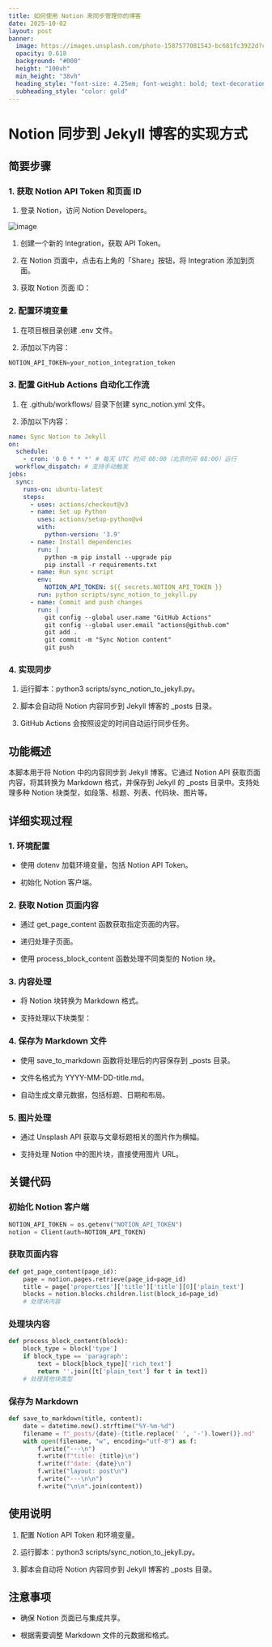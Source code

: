 ```yaml
---
title: 如何使用 Notion 来同步管理你的博客
date: 2025-10-02
layout: post
banner:
  image: https://images.unsplash.com/photo-1587577081543-bc681fc3922d?crop=entropy&cs=tinysrgb&fit=max&fm=jpg&ixid=M3w2OTIwMzJ8MHwxfHJhbmRvbXx8fHx8fHx8fDE3NTkzNzM4Nzh8&ixlib=rb-4.1.0&q=80&w=1080
  opacity: 0.618
  background: "#000"
  height: "100vh"
  min_height: "38vh"
  heading_style: "font-size: 4.25em; font-weight: bold; text-decoration: underline"
  subheading_style: "color: gold"
---
```


# Notion 同步到 Jekyll 博客的实现方式

## 简要步骤

### 1. 获取 Notion API Token 和页面 ID

1. 登录 Notion，访问 Notion Developers。

![image](https://prod-files-secure.s3.us-west-2.amazonaws.com/a7a0cc5a-89b9-4cda-8686-1fba0ca52f40/d19c1afe-dea5-4312-9333-786b0ba83054/image.png?X-Amz-Algorithm=AWS4-HMAC-SHA256&X-Amz-Content-Sha256=UNSIGNED-PAYLOAD&X-Amz-Credential=ASIAZI2LB4666QBPCANL%2F20251002%2Fus-west-2%2Fs3%2Faws4_request&X-Amz-Date=20251002T025758Z&X-Amz-Expires=3600&X-Amz-Security-Token=IQoJb3JpZ2luX2VjEIr%2F%2F%2F%2F%2F%2F%2F%2F%2F%2FwEaCXVzLXdlc3QtMiJGMEQCIFdBYf%2BFwCI5N4ZYJcGJeGG4F0UERyZhz6h5rRP91bfAAiA5iF4wZZL32UNN9SjCZFlb2Bdtr56KMSp5LLEXAlnuXCr%2FAwgjEAAaDDYzNzQyMzE4MzgwNSIMqkuv42BgFBWuISrXKtwDyBFVpjwvz4fPL6Z586qqjfEkZ9nQt0%2FTM73wtHMtE7k2qRv3iiGE67TpNnAP595imOlQZNlY4C%2BI5dMObkj9x%2Bqmm8ZWdhaIfxQ5gceclaIQZ9%2FlucJcWU7qJxDllU7V63a2z8mkpE3gCbNBiiivPdi57OwgI6ywgnr%2FBDicxVfoGg0Hg%2FJeJdv0rDINZEBdrxfY128C%2FjT1thP2YNeW3wQqeoIuQRq0hsZPtHnERlwSHRioNYN0sv0cYZ%2FXQK2oToPTdG8bzdEnIiGQTmA0tKG6aF8FuNWpAXrNwnEJuC9064plzfSuP%2FH2buX4OrH1qOnoGpj4kygTl%2FAVHFVxFhGRVFRM8BLWYphheX4cVgAw5ohjtf8Pon31WPyCXEbpgtrMfFxpGrphsXYVBHv9Ek6W0lZ9K6wJ8UG7UXqGqyg8Gft8HUnasO16%2FeW0x0LhS2MI4gEOpV%2FGV0owFIPVFb7MlXkBOe4yi2VuDQ45Hq6BWWvLo60spkpewDUUxEO5HHH08najDR5U9P444i5MQyB2FIk25LmLbhj%2B9eVicxMt3xpgCthOM1WA64%2FsXhoFMPNFs8n7fPxr4fTmH49yTuVUwYeiv%2FJRnuukAmdCtRlovb4l%2BSb6frnxDi8wgbP3xgY6pgGjdlxv071UulHQ4Q9pK5kqqZE4KK8WmlJd46jzqHYMKTgYDcUvRkQ7J9LFM5zSkyWqo7L9FgfWf2OUWIqDb98JkchtERmDw2EvkOHwP%2FJ82YKdd7XE7QflIe4%2FsS1rD%2FsxT%2FQPTmhUnvv5ijRkCoEQ4D%2Fj0nx3EJ7CJ1aPoDivg3r8flOzXqH2cmeVCspT5w8Pb7L6KxbBi2BWCyrXarG2zk2YjQ4U&X-Amz-Signature=9c8055542e991ed938d3d38c62710b2dccbe0643c8bec1fdac5e8b0dd93e5e7b&X-Amz-SignedHeaders=host&x-amz-checksum-mode=ENABLED&x-id=GetObject)

1. 创建一个新的 Integration，获取 API Token。

1. 在 Notion 页面中，点击右上角的「Share」按钮，将 Integration 添加到页面。

1. 获取 Notion 页面 ID：


### 2. 配置环境变量

1. 在项目根目录创建 .env 文件。

1. 添加以下内容：

```javascript
NOTION_API_TOKEN=your_notion_integration_token
```

### 3. 配置 GitHub Actions 自动化工作流

1. 在 .github/workflows/ 目录下创建 sync_notion.yml 文件。

1. 添加以下内容：

```yaml
name: Sync Notion to Jekyll
on:
  schedule:
    - cron: '0 0 * * *' # 每天 UTC 时间 00:00（北京时间 08:00）运行
  workflow_dispatch: # 支持手动触发
jobs:
  sync:
    runs-on: ubuntu-latest
    steps:
      - uses: actions/checkout@v3
      - name: Set up Python
        uses: actions/setup-python@v4
        with:
          python-version: '3.9'
      - name: Install dependencies
        run: |
          python -m pip install --upgrade pip
          pip install -r requirements.txt
      - name: Run sync script
        env:
          NOTION_API_TOKEN: ${{ secrets.NOTION_API_TOKEN }}
        run: python scripts/sync_notion_to_jekyll.py
      - name: Commit and push changes
        run: |
          git config --global user.name "GitHub Actions"
          git config --global user.email "actions@github.com"
          git add .
          git commit -m "Sync Notion content"
          git push
```

### 4. 实现同步

1. 运行脚本：python3 scripts/sync_notion_to_jekyll.py。

1. 脚本会自动将 Notion 内容同步到 Jekyll 博客的 _posts 目录。

1. GitHub Actions 会按照设定的时间自动运行同步任务。

## 功能概述

本脚本用于将 Notion 中的内容同步到 Jekyll 博客。它通过 Notion API 获取页面内容，将其转换为 Markdown 格式，并保存到 Jekyll 的 _posts 目录中。支持处理多种 Notion 块类型，如段落、标题、列表、代码块、图片等。

## 详细实现过程

### 1. 环境配置

- 使用 dotenv 加载环境变量，包括 Notion API Token。

- 初始化 Notion 客户端。

### 2. 获取 Notion 页面内容

- 通过 get_page_content 函数获取指定页面的内容。

- 递归处理子页面。

- 使用 process_block_content 函数处理不同类型的 Notion 块。

### 3. 内容处理

- 将 Notion 块转换为 Markdown 格式。

- 支持处理以下块类型：


### 4. 保存为 Markdown 文件

- 使用 save_to_markdown 函数将处理后的内容保存到 _posts 目录。

- 文件名格式为 YYYY-MM-DD-title.md。

- 自动生成文章元数据，包括标题、日期和布局。

### 5. 图片处理

- 通过 Unsplash API 获取与文章标题相关的图片作为横幅。

- 支持处理 Notion 中的图片块，直接使用图片 URL。

## 关键代码

### 初始化 Notion 客户端

```python
NOTION_API_TOKEN = os.getenv("NOTION_API_TOKEN")
notion = Client(auth=NOTION_API_TOKEN)
```

### 获取页面内容

```python
def get_page_content(page_id):
    page = notion.pages.retrieve(page_id=page_id)
    title = page['properties']['title']['title'][0]['plain_text']
    blocks = notion.blocks.children.list(block_id=page_id)
    # 处理块内容
```

### 处理块内容

```python
def process_block_content(block):
    block_type = block['type']
    if block_type == 'paragraph':
        text = block[block_type]['rich_text']
        return ''.join([t['plain_text'] for t in text])
    # 处理其他块类型
```

### 保存为 Markdown

```python
def save_to_markdown(title, content):
    date = datetime.now().strftime("%Y-%m-%d")
    filename = f"_posts/{date}-{title.replace(' ', '-').lower()}.md"
    with open(filename, "w", encoding="utf-8") as f:
        f.write("---\n")
        f.write(f"title: {title}\n")
        f.write(f"date: {date}\n")
        f.write("layout: post\n")
        f.write("---\n\n")
        f.write("\n\n".join(content))
```

## 使用说明

1. 配置 Notion API Token 和环境变量。

1. 运行脚本：python3 scripts/sync_notion_to_jekyll.py。

1. 脚本会自动将 Notion 内容同步到 Jekyll 博客的 _posts 目录。

## 注意事项

- 确保 Notion 页面已与集成共享。

- 根据需要调整 Markdown 文件的元数据和格式。